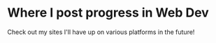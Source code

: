 # Where I post progress in Web Dev

Check out my sites I'll have up on various platforms in the future!
